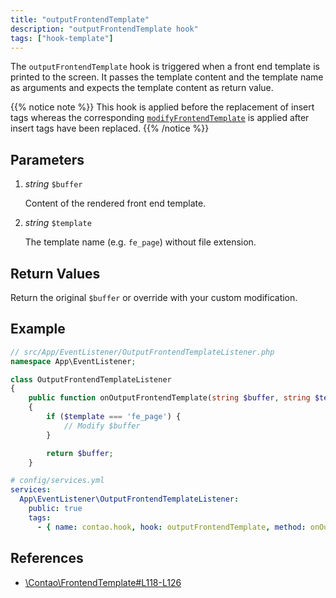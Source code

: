 ```yaml
---
title: "outputFrontendTemplate"
description: "outputFrontendTemplate hook"
tags: ["hook-template"]
---
```



The `outputFrontendTemplate` hook is triggered when a front end template is
printed to the screen. It passes the template content and the template name as
arguments and expects the template content as return value. 

{{% notice note %}}
This hook is applied before the replacement of insert tags 
whereas the corresponding [`modifyFrontendTemplate`](../modifyFrontendTemplate) is applied after 
insert tags have been replaced.
{{% /notice %}}


## Parameters

1. *string* `$buffer`

    Content of the rendered front end template.

2. *string* `$template`

    The template name (e.g. `fe_page`) without file extension.


## Return Values

Return the original `$buffer` or override with your custom modification.


## Example

```php
// src/App/EventListener/OutputFrontendTemplateListener.php
namespace App\EventListener;

class OutputFrontendTemplateListener
{
    public function onOutputFrontendTemplate(string $buffer, string $template): string
    {
        if ($template === 'fe_page') {
            // Modify $buffer
        }

        return $buffer;
    }
```

```yml
# config/services.yml
services:
  App\EventListener\OutputFrontendTemplateListener:
    public: true
    tags:
      - { name: contao.hook, hook: outputFrontendTemplate, method: onOutputFrontendTemplate }
```


## References

- [\Contao\FrontendTemplate#L118-L126](https://github.com/contao/contao/blob/4.7.6/core-bundle/src/Resources/contao/classes/FrontendTemplate.php#L118-L126)
